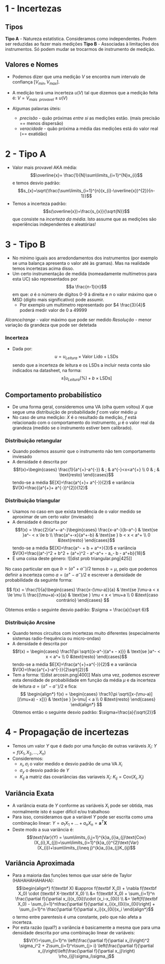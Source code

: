 # 1 - Incertezas
## Tipos
**Tipo A** - Natureza estatística. Consideramos como independentes. Podem ser reduzidas ao fazer mais medições
**Tipo B** - Associadas à limitações dos instrumentos. Só podem mudar se trocarmos de instrumento de medição.

## Valores e Nomes
- Podemos dizer que uma medição $V$ se encontra num intervalo de confiança $[V_{min},V_{max}]$. 
- A medição terá uma incerteza $u(V)$ tal que dizemos que a medição feita é: $V=V_{mais~~provavel}\pm u(V)$

- Algumas palavras úteis:
    - *precisão* - quão próximas *entre si* as medições estão. (mais precisão == menos dispersão)
    - *veracidade* - quão próxima a média das medições está do valor real (== exatidão)

# 2 - Tipo A
- Valor mais provavel AKA média:
$$\overline{x}= \frac{1}{N}\sum\limits_{i=1}^{N}x_{i}$$
e temos desvio padrão:
$$s_{x}=\sqrt{\frac{\sum\limits_{i=1}^{n}(x_{i}-\overline{x})^{2}}{n-1}}$$
- Temos a incerteza padrão:
$$s(\overline{x})=\frac{s_{x}}{\sqrt{N}}$$
que consiste na *incerteza da média*. Isto assume que as medições são experiências independentes e aleatórias!

# 3 - Tipo B
- No mínimo iguais aos arredondamentos dos instrumentos (por exemplo se uma balança apresenta o valor até às gramas). Mas na realidade temos incertezas acima disso.
- Um certo instrumentação de medida (nomeadamente multímetros para esta UC) são representados por $$a \frac{n-1}{n}$$
em que: $a$ é o número de dígitos 0-9 à direita e $n$ o valor máximo que o MSD (dígito mais significativo) pode assumir.
    - Por exemplo um multimetro representado por $4 \frac{3}{4}$ poderá medir valor de 0 a 49999

*Alcance/range* - valor máximo que pode ser medido
*Resolução* - menor variação da grandeza que pode ser detetada

### Incerteza
- Dada por:
$$u = u_{Leitura}\times \text{Valor Lido} + \text{LSDs}$$
sendo que a incerteza de leitura e os LSDs a incluir nesta conta são indicados na datasheet, na forma:
$$\pm[u_{Leitura}(\%) + b\times \text{LSDs}]$$

## Comportamento probabilístico
- De uma forma geral, consideremos uma VA (olha quem voltou) $X$ que segue uma distribuição de probabilidade $f$ com valor médio $\mu$
- No caso de uma medição: $X$ é o resultado da medição, $f$ está relacionado com o comportamento do instrumento, $\mu$ é o valor real da grandeza (medido se o instrumento estiver bem calibrado).

### Distribuição retangular
- Quando podemos assumir que o instrumento não tem comportamento inviesado
- A densidade é descrita por
$$f(x)=\begin{cases}
\frac{1}{a^{+}-a^{-}} & ; & a^{-}<x<a^{+} \\
0 & ; & \text{resto}
\end{cases}$$
tendo-se a média $E[X]=\frac{a^{+}+ a^{-}}{2}$ e variância $V(X)=\frac{(a^{+}+ a^{-})^{2}}{12}$

### Distribuição triangular
- Usamos no caso em que exista tendência de o valor medido se aproximar de um certo valor (inviesado)
- A densidade é descrita por
$$f(x) = \frac{2}{a^+-a^-}\begin{cases} \frac{x-a^-}{b-a^-} & \text{se }a^- < x \le b \\ \frac{a^+-x}{a^+-b} & \text{se } b < x < a^+ \\ 0 &\text{resto} \end{cases}$$
tendo-se a média $E[X]=\frac{a^- + b + a^+}{3}$ e variância $V(X)=\frac{(a^-)^2 + b^2 + (a^+)^2 - a^-a^+ - a_- b - a^+b}{18}$
- É uma coisa deste género:
![[dist prob triangular.png|425]]

No caso particular em que $b = (a^+ + a^-)/2$ temos $b = \mu$, pelo que podemos definir a incerteza como $a = (a^+-a^-)/2$ e escrever a densidade de probabilidade da seguinte forma:

$$ f(x) = \frac{1}{a}\begin{cases}
\frac{x-(\mu-a)}{a} & \text{se }\mu-a < x \le \mu \\
\frac{(\mu+a)-x}{a} & \text{se } \mu < x < \mu+a \\
0 &\text{caso contrário}
\end{cases} $$

Obtemos então o seguinte desvio padrão: $\sigma = \frac{a}{\sqrt 6}$

### Distribuição Arcsine
- Quando temos circuitos com incertezas muito diferentes (especialmente sistemas radio-frequência ou micro-ondas)
- A densidade é descrita por
$$f(x) = \begin{cases} \frac1{\pi \sqrt{(x-a^-)(a^+ - x)}} & \text{se }a^- < x < a^+ \\ 0 &\text{resto} \end{cases}$$
tendo-se a média $E[X]=\frac{a^{+}+a^{-}}{2}$ e a variância $V(X)=\frac{a^{+}-a^{-}}{2\sqrt{2}}$
- Tem a forma:
![[dist arcosin.png|400]]
Mais uma vez, podemos escrever esta densidade de probabilidade em função da média $\mu$ e da incerteza de leitura $a = (a^+-a^-)/2$ e fica:
$$ \begin{align*}
f(x) = \begin{cases}
\frac1{\pi \sqrt{[x-(\mu-a)][(\mu+a) - x]}} & \text{se } |x-\mu| < a \\
0 &\text{resto}
\end{cases}
\end{align*} $$
Obtemos então o seguinte desvio padrão: $\sigma=\frac{a}{\sqrt{2}}$

# 4 - Propagação de incertezas
- Temos um valor $Y$ que é dado por uma função de outras variáveis $X_{i}$: $Y=f(X_{1},X_{2},\dots,X_{n})$
- Consideremos:
    - $x_{i},\sigma_{i}$ o valor medido e desvio padrão de uma VA $X_{i}$
    - $\sigma_{y}$ o desvio padrão de $Y$
    - $K_{ij}$ a matriz das covariâncias das variaveis $X_{i}$: $K_{ij}=\text{Cov}(X_{i},X_{j})$

## Variância Exata
- A variância exata de $Y$ conforme as variáveis $X_{i}$ pode ser obtida, mas normalmente isto é super difícil e/ou trabalhoso
- Para isso, consideramos que a variável $Y$ pode ser escrita como uma combinação linear: $Y=a_{1}X_{1}+\dots+a_{n}X_{n}=\mathbf{a}^{T}\mathbf{X}$
- Deste modo a sua variância é:
$$\text{Var}(Y) = \sum\limits_{i,j=1}^{k}a_{i}a_{j}\text{Cov}(X_{i},X_{j})=\sum\limits_{i=1}^{k}a_{i}^{2}\text{Var}(X_{i})+\sum\limits_{i\neq j}^{k}a_{i}a_{j}K_{ij}$$

## Variância Aproximada
- Para a maioria das funções temos que usar série de Taylor (HAHAHAHAHAHA):
$$\begin{align*} f(\textbf X) &\approx f(\textbf X_0) + \nabla f(\textbf X_0) \cdot (\textbf X-\textbf X_0) \\ &= f(\textbf X_0) + \sum_{i=1}^n \frac{\partial f}{\partial x_i}(x_{0i})\cdot (x_i-x_{0i}) \\ &= \left[f(\textbf X_0) - \sum_{i=1}^n\frac{\partial f}{\partial x_i}(x_{0i})x_{0i}\right] + \sum_{i=1}^n \frac{\partial f}{\partial x_i}(x_{0i})x_i \end{align*}$$
o termo entre parentesis é uma constante, pelo que não afeta a incerteza. 
- Por esta razão (qual?) a variância é basicamente a mesma que para uma densidade descrita por uma combinação linear de variáveis:
$$V(Y)=\sum_{i=1}^n \left(\frac{\partial f}{\partial x_i}\right)^2 \sigma_i^2 + 2\sum_{i=1}^n\sum_{j> i} \left(\frac{\partial f}{\partial x_i}\right)\left(\frac{\partial f}{\partial x_j}\right) \rho_{ij}\sigma_i\sigma_j$$
